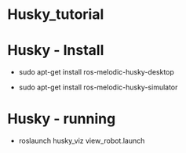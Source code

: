 # Husky_tutorial

# Husky - Install

- sudo apt-get install ros-melodic-husky-desktop

- sudo apt-get install ros-melodic-husky-simulator

# Husky - running

- roslaunch husky_viz view_robot.launch
